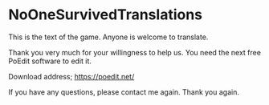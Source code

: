# NoOneSurvivedTranslations
This is the text of the game. Anyone is welcome to translate.

Thank you very much for your willingness to help us.
You need the next free PoEdit software to edit it.

Download address; https://poedit.net/

If you have any questions, please contact me again. Thank you again.
